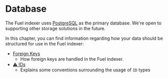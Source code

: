 # Database

The Fuel indexer uses [PostgreSQL](https://github.com/docker-library/postgres/blob/2f6878ca854713264ebb27c1ba8530c884bcbca5/14/bullseye/Dockerfile) as the primary database. We're open to supporting other storage solutions in the future.

In this chapter, you can find information regarding how your data should be structured for use in the Fuel indexer:

- [Foreign Keys](./foreign-keys.md)
  - How foreign keys are handled in the Fuel indexer.
- [⚠️ IDs](./ids.md)
  - Explains some conventions surrounding the usage of `ID` types

